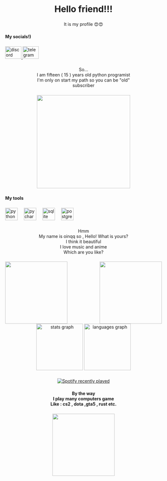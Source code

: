 <h1 align="center">Hello friend!!!</h1>

###

<p align="center">It is my profile 😍😍</p>

###

<h4 align="left">My socials!)</h4>

###

<div align="left">
  <a href="https://discord.com/users/944632344105586730" target="_blank">
    <img src="https://raw.githubusercontent.com/maurodesouza/profile-readme-generator/master/src/assets/icons/social/discord/default.svg" width="52" height="40" alt="discord logo"  />
  </a>
  <a href="https://t.me/oinqqq" target="_blank">
    <img src="https://raw.githubusercontent.com/maurodesouza/profile-readme-generator/master/src/assets/icons/social/telegram/default.svg" width="52" height="40" alt="telegram logo"  />
  </a>
</div>

###

<p align="center">So...<br>I am fifteen ( 15 ) years old python programist<br>I'm only on start my path so you can be "old" <br>subscriber</p>

###

<div align="center">
  <img height="300" src="https://i.pinimg.com/originals/1f/a2/2b/1fa22befc10e3cbacd58c5b407a97997.gif"  />
</div>

###

<h4 align="left">My tools</h4>

###

<div align="left">
  <img src="https://cdn.jsdelivr.net/gh/devicons/devicon/icons/python/python-original.svg" height="40" alt="python logo"  />
  <img width="12" />
  <img src="https://cdn.jsdelivr.net/gh/devicons/devicon/icons/pycharm/pycharm-original.svg" height="40" alt="pycharm logo"  />
  <img width="12" />
  <img src="https://cdn.jsdelivr.net/gh/devicons/devicon/icons/sqlite/sqlite-original.svg" height="40" alt="sqlite logo"  />
  <img width="12" />
  <img src="https://cdn.jsdelivr.net/gh/devicons/devicon/icons/postgresql/postgresql-original.svg" height="40" alt="postgresql logo"  />
</div>

###

<p align="center">Hmm<br>My name is oinqq so , Hello!  What is yours?<br>I think it beautiful<br>I love music and anime<br>Which are you like?</p>

###

<img align="right" height="200" src="https://i.pinimg.com/originals/be/6d/ed/be6ded46b365626b0812a41b75875d59.gif"  />

###

<img align="left" height="200" src="https://i.pinimg.com/originals/36/4e/a6/364ea6cd7bfd00a0260aaf6e2602cd4d.gif"  />

###

<br clear="both">

<div align="center">
  <img src="https://github-readme-stats.vercel.app/api?username=oniqq1&hide_title=false&hide_rank=false&show_icons=true&include_all_commits=true&count_private=true&disable_animations=false&theme=dracula&locale=en&hide_border=false&order=1" height="150" alt="stats graph"  />
  <img src="https://github-readme-stats.vercel.app/api/top-langs?username=oniqq1&locale=en&hide_title=false&layout=compact&card_width=320&langs_count=5&theme=dracula&hide_border=false&order=2" height="150" alt="languages graph"  />
</div>

###

<div align="center">
  <a href="https://open.spotify.com/user/xbumaa65uudltqwj0fvl6zxvf">
    <img src="https://spotify-recently-played-readme.vercel.app/api?user=xbumaa65uudltqwj0fvl6zxvf&count=3" alt="Spotify recently played"  />
  </a>
</div>

###

<h4 align="center">By the way<br>I play many computers game <br>Like : cs2 , dota ,gta5 , rust etc.</h4>

###

<div align="center">
  <img height="200" src="https://i.pinimg.com/originals/70/84/c6/7084c682f10716fcaf0469b550a92b6a.gif"  />
</div>

###
